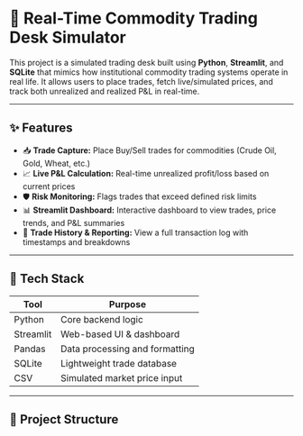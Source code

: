 # 🧠 Real-Time Commodity Trading Desk Simulator

This project is a simulated trading desk built using **Python**, **Streamlit**, and **SQLite** that mimics how institutional commodity trading systems operate in real life. It allows users to place trades, fetch live/simulated prices, and track both unrealized and realized P&L in real-time.

---

## ✨ Features

- 📥 **Trade Capture:** Place Buy/Sell trades for commodities (Crude Oil, Gold, Wheat, etc.)
- 📈 **Live P&L Calculation:** Real-time unrealized profit/loss based on current prices
- 🛡️ **Risk Monitoring:** Flags trades that exceed defined risk limits
- 📊 **Streamlit Dashboard:** Interactive dashboard to view trades, price trends, and P&L summaries
- 📄 **Trade History & Reporting:** View a full transaction log with timestamps and breakdowns

---

## 🔧 Tech Stack

| Tool       | Purpose                        |
|------------|--------------------------------|
| Python     | Core backend logic             |
| Streamlit  | Web-based UI & dashboard       |
| Pandas     | Data processing and formatting |
| SQLite     | Lightweight trade database     |
| CSV        | Simulated market price input   |

---

## 📂 Project Structure

